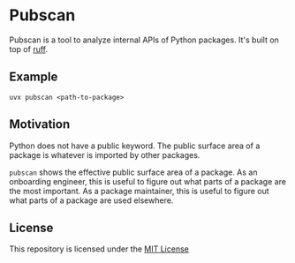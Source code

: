 # Pubscan

Pubscan is a tool to analyze internal APIs of Python packages. It's built on top of [ruff](https://github.com/astral-sh/ruff).

## Example

```
uvx pubscan <path-to-package>
```

## Motivation

Python does not have a public keyword. The public surface area of a package is whatever is imported by other packages.

`pubscan` shows the effective public surface area of a package. As an onboarding engineer, this is useful to figure out what parts of a package are the most important. As a package maintainer, this is useful to figure out what parts of a package are used elsewhere.

## License<a id="license"></a>

This repository is licensed under the [MIT License](https://github.com/vivster7/pubscan/blob/main/LICENSE)
